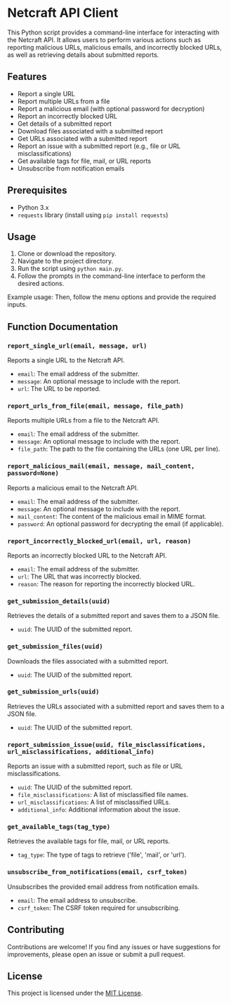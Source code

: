 # Netcraft API Client

This Python script provides a command-line interface for interacting with the Netcraft API. It allows users to perform various actions such as reporting malicious URLs, malicious emails, and incorrectly blocked URLs, as well as retrieving details about submitted reports.

## Features

- Report a single URL
- Report multiple URLs from a file
- Report a malicious email (with optional password for decryption)
- Report an incorrectly blocked URL
- Get details of a submitted report
- Download files associated with a submitted report
- Get URLs associated with a submitted report
- Report an issue with a submitted report (e.g., file or URL misclassifications)
- Get available tags for file, mail, or URL reports
- Unsubscribe from notification emails

## Prerequisites

- Python 3.x
- `requests` library (install using `pip install requests`)

## Usage

1. Clone or download the repository.
2. Navigate to the project directory.
3. Run the script using `python main.py`.
4. Follow the prompts in the command-line interface to perform the desired actions.

Example usage:
Then, follow the menu options and provide the required inputs.

## Function Documentation

### `report_single_url(email, message, url)`

Reports a single URL to the Netcraft API.

- `email`: The email address of the submitter.
- `message`: An optional message to include with the report.
- `url`: The URL to be reported.

### `report_urls_from_file(email, message, file_path)`

Reports multiple URLs from a file to the Netcraft API.

- `email`: The email address of the submitter.
- `message`: An optional message to include with the report.
- `file_path`: The path to the file containing the URLs (one URL per line).

### `report_malicious_mail(email, message, mail_content, password=None)`

Reports a malicious email to the Netcraft API.

- `email`: The email address of the submitter.
- `message`: An optional message to include with the report.
- `mail_content`: The content of the malicious email in MIME format.
- `password`: An optional password for decrypting the email (if applicable).

### `report_incorrectly_blocked_url(email, url, reason)`

Reports an incorrectly blocked URL to the Netcraft API.

- `email`: The email address of the submitter.
- `url`: The URL that was incorrectly blocked.
- `reason`: The reason for reporting the incorrectly blocked URL.

### `get_submission_details(uuid)`

Retrieves the details of a submitted report and saves them to a JSON file.

- `uuid`: The UUID of the submitted report.

### `get_submission_files(uuid)`

Downloads the files associated with a submitted report.

- `uuid`: The UUID of the submitted report.

### `get_submission_urls(uuid)`

Retrieves the URLs associated with a submitted report and saves them to a JSON file.

- `uuid`: The UUID of the submitted report.

### `report_submission_issue(uuid, file_misclassifications, url_misclassifications, additional_info)`

Reports an issue with a submitted report, such as file or URL misclassifications.

- `uuid`: The UUID of the submitted report.
- `file_misclassifications`: A list of misclassified file names.
- `url_misclassifications`: A list of misclassified URLs.
- `additional_info`: Additional information about the issue.

### `get_available_tags(tag_type)`

Retrieves the available tags for file, mail, or URL reports.

- `tag_type`: The type of tags to retrieve ('file', 'mail', or 'url').

### `unsubscribe_from_notifications(email, csrf_token)`

Unsubscribes the provided email address from notification emails.

- `email`: The email address to unsubscribe.
- `csrf_token`: The CSRF token required for unsubscribing.

## Contributing

Contributions are welcome! If you find any issues or have suggestions for improvements, please open an issue or submit a pull request.

## License

This project is licensed under the [MIT License](LICENSE).
